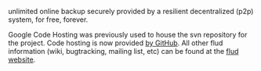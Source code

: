 unlimited online backup securely provided by a resilient decentralized (p2p) system, for free, forever.

Google Code Hosting was previously used to house the svn repository for the project. Code hosting is now provided [by GitHub](https://github.com/alenpeacock/flud). All other flud information (wiki, bugtracking, mailing list, etc) can be found at the [flud website](http://www.flud.org).